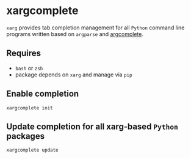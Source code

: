 xargcomplete
============

`xarg` provides tab completion management for all `Python` command line programs written based on `argparse` and [argcomplete](https://kislyuk.github.io/argcomplete/).

Requires
--------

- `bash` or `zsh`
- package depends on `xarg` and manage via `pip`

Enable completion
-----------------

```shell
xargcomplete init
```

Update completion for all xarg-based `Python` packages
------------------------------------------------------

```shell
xargcomplete update
```
